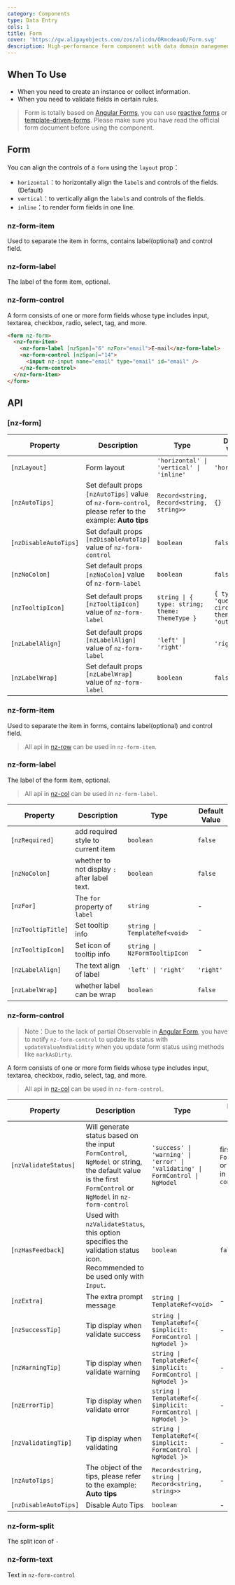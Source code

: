 ```yaml
---
category: Components
type: Data Entry
cols: 1
title: Form
cover: 'https://gw.alipayobjects.com/zos/alicdn/ORmcdeaoO/Form.svg'
description: High-performance form component with data domain management. Includes data entry, validation, and corresponding styles.
---
```



## When To Use

- When you need to create an instance or collect information.
- When you need to validate fields in certain rules.

> Form is totally based on [Angular Forms](https://angular.dev/guide/forms), you can use [reactive forms](https://angular.dev/guide/forms/reactive-forms) or [template-driven-forms](https://angular.dev/guide/forms/template-driven-forms).
> Please make sure you have read the official form document before using the component.

## Form

You can align the controls of a `form` using the `layout` prop：

- `horizontal`：to horizontally align the `label`s and controls of the fields. (Default)
- `vertical`：to vertically align the `label`s and controls of the fields.
- `inline`：to render form fields in one line.

### nz-form-item

Used to separate the item in forms, contains label(optional) and control field.

### nz-form-label

The label of the form item, optional.

### nz-form-control

A form consists of one or more form fields whose type includes input, textarea, checkbox, radio, select, tag, and more.

```html
<form nz-form>
  <nz-form-item>
    <nz-form-label [nzSpan]="6" nzFor="email">E-mail</nz-form-label>
    <nz-form-control [nzSpan]="14">
      <input nz-input name="email" type="email" id="email" />
    </nz-form-control>
  </nz-form-item>
</form>
```


## API

### [nz-form]

| Property              | Description                                                                                             | Type                                           | Default Value                                   | Global Config |
| --------------------- | ------------------------------------------------------------------------------------------------------- | ---------------------------------------------- | ----------------------------------------------- | ------------- |
| `[nzLayout]`          | Form layout                                                                                             | `'horizontal' \| 'vertical' \| 'inline'`       | `'horizontal'`                                  |
| `[nzAutoTips]`        | Set default props `[nzAutoTips]` value of `nz-form-control`, please refer to the example: **Auto tips** | `Record<string, Record<string, string>>`       | `{}`                                            | ✅             |
| `[nzDisableAutoTips]` | Set default props `[nzDisableAutoTip]` value of `nz-form-control`                                       | `boolean`                                      | `false`                                         | ✅             |
| `[nzNoColon]`         | Set default props `[nzNoColon]` value of `nz-form-label`                                                | `boolean`                                      | `false`                                         | ✅             |
| `[nzTooltipIcon]`     | Set default props `[nzTooltipIcon]` value of `nz-form-label`                                            | `string \| { type: string; theme: ThemeType }` | `{ type: 'question-circle', theme: 'outline' }` | ✅             |
| `[nzLabelAlign]`      | Set default props `[nzLabelAlign]` value of `nz-form-label`                                             | `'left' \| 'right'`                            | `'right'`                                       |
| `[nzLabelWrap]`       | Set default props `[nzLabelWrap]` value of `nz-form-label`                                              | `boolean`                                      | `false`                                         |

### nz-form-item

Used to separate the item in forms, contains label(optional) and control field.

> All api in [nz-row](/components/grid/zh) can be used in `nz-form-item`.

### nz-form-label

The label of the form item, optional.

> All api in [nz-col](/components/grid/zh) can be used in `nz-form-label`.

| Property           | Description                                  | Type                          | Default Value |
| ------------------ | -------------------------------------------- | ----------------------------- | ------------- |
| `[nzRequired]`     | add required style to current item           | `boolean`                     | `false`       |
| `[nzNoColon]`      | whether to not display `:` after label text. | `boolean`                     | `false`       |
| `[nzFor]`          | The `for` property of `label`                | `string`                      | -             |
| `[nzTooltipTitle]` | Set tooltip info                             | `string \| TemplateRef<void>` | -             |
| `[nzTooltipIcon]`  | Set icon of tooltip info                     | `string \| NzFormTooltipIcon` | -             |
| `[nzLabelAlign]`   | The text align of label                      | `'left' \| 'right'`           | `'right'`     |
| `[nzLabelWrap]`    | whether label can be wrap                    | `boolean`                     | `false`       |

### nz-form-control

> Note：Due to the lack of partial Observable in [Angular Form](https://github.com/angular/angular/issues/10887), you have to notify `nz-form-control` to update its status with `updateValueAndValidity` when you update form status using methods like `markAsDirty`.

A form consists of one or more form fields whose type includes input, textarea, checkbox, radio, select, tag, and more.

> All api in [nz-col](/components/grid/zh) can be used in `nz-form-control`.

| Property              | Description                                                                                                                                                | Type                                                                          | Default Value                                         |
| --------------------- | ---------------------------------------------------------------------------------------------------------------------------------------------------------- | ----------------------------------------------------------------------------- | ----------------------------------------------------- |
| `[nzValidateStatus]`  | Will generate status based on the input `FormControl`, `NgModel` or string, the default value is the first `FormControl` or `NgModel` in `nz-form-control` | `'success' \| 'warning' \| 'error' \| 'validating' \| FormControl \| NgModel` | first `FormControl` or `NgModel` in `nz-form-control` |
| `[nzHasFeedback]`     | Used with `nzValidateStatus`, this option specifies the validation status icon. Recommended to be used only with `Input`.                                  | `boolean`                                                                     | `false`                                               |
| `[nzExtra]`           | The extra prompt message                                                                                                                                   | `string \| TemplateRef<void>`                                                 | -                                                     |
| `[nzSuccessTip]`      | Tip display when validate success                                                                                                                          | `string \| TemplateRef<{ $implicit: FormControl \| NgModel }>`                | -                                                     |
| `[nzWarningTip]`      | Tip display when validate warning                                                                                                                          | `string \| TemplateRef<{ $implicit: FormControl \| NgModel }>`                | -                                                     |
| `[nzErrorTip]`        | Tip display when validate error                                                                                                                            | `string \| TemplateRef<{ $implicit: FormControl \| NgModel }>`                | -                                                     |
| `[nzValidatingTip]`   | Tip display when validating                                                                                                                                | `string \| TemplateRef<{ $implicit: FormControl \| NgModel }>`                | -                                                     |
| `[nzAutoTips]`        | The object of the tips, please refer to the example: **Auto tips**                                                                                         | `Record<string, string \| Record<string, string>>`                            | -                                                     |
| `[nzDisableAutoTips]` | Disable Auto Tips                                                                                                                                          | `boolean`                                                                     | -                                                     |

### nz-form-split

The split icon of `-`

### nz-form-text

Text in `nz-form-control`

